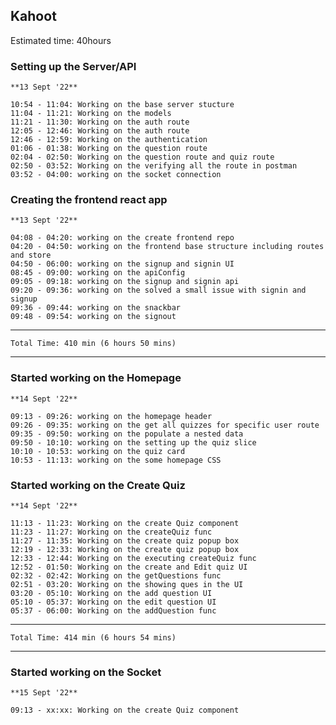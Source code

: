 ## Kahoot
Estimated time: 40hours
### Setting up the Server/API
    **13 Sept '22**

    10:54 - 11:04: Working on the base server stucture
    11:04 - 11:21: Working on the models
    11:21 - 11:30: Working on the auth route
    12:05 - 12:46: Working on the auth route
    12:46 - 12:59: Working on the authentication
    01:06 - 01:38: Working on the question route
    02:04 - 02:50: Working on the question route and quiz route
    02:50 - 03:52: Working on the verifying all the route in postman
    03:52 - 04:00: working on the socket connection

### Creating the frontend react app
    **13 Sept '22**

    04:08 - 04:20: working on the create frontend repo
    04:20 - 04:50: working on the frontend base structure including routes and store
    04:50 - 06:00: working on the signup and signin UI
    08:45 - 09:00: working on the apiConfig
    09:05 - 09:18: working on the signup and signin api
    09:20 - 09:36: working on the solved a small issue with signin and signup
    09:36 - 09:44: working on the snackbar
    09:48 - 09:54: working on the signout


---
    Total Time: 410 min (6 hours 50 mins)
---


### Started working on the Homepage
    **14 Sept '22**

    09:13 - 09:26: working on the homepage header
    09:26 - 09:35: working on the get all quizzes for specific user route
    09:35 - 09:50: working on the populate a nested data
    09:50 - 10:10: working on the setting up the quiz slice
    10:10 - 10:53: working on the quiz card
    10:53 - 11:13: working on the some homepage CSS

### Started working on the Create Quiz
    **14 Sept '22**

    11:13 - 11:23: Working on the create Quiz component
    11:23 - 11:27: Working on the createQuiz func
    11:27 - 11:35: Working on the create quiz popup box
    12:19 - 12:33: Working on the create quiz popup box
    12:33 - 12:44: Working on the executing createQuiz func
    12:52 - 01:50: Working on the create and Edit quiz UI
    02:32 - 02:42: Working on the getQuestions func
    02:51 - 03:20: Working on the showing ques in the UI
    03:20 - 05:10: Working on the add question UI
    05:10 - 05:37: Working on the edit question UI
    05:37 - 06:00: Working on the addQuestion func


---
    Total Time: 414 min (6 hours 54 mins)
---


### Started working on the Socket
    **15 Sept '22**

    09:13 - xx:xx: Working on the create Quiz component
